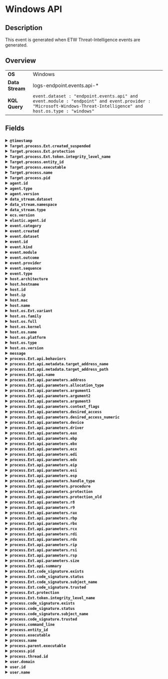 # Windows API

## Description

This event is generated when ETW Threat-Intelligence events are generated.

## Overview

<table>
<tr>
<td><strong>OS</strong></td>
<td>Windows</td>
</tr>
<tr>
<td><strong>Data Stream</strong></td>
<td>logs-endpoint.events.api-*</td>
</tr>
<tr>
<td><strong>KQL Query</strong></td>
<td><code>event.dataset : "endpoint.events.api" and event.module : "endpoint" and event.provider : "Microsoft-Windows-Threat-Intelligence" and host.os.type : "windows"</code></td>
</tr>
</table>

## Fields

<details>
<summary><strong><code>@timestamp</code></strong></summary>

<ul>

### ECS Description

Date/time when the event originated.  This is the date/time extracted from the event, typically representing when the event was generated by the source.  If the event source has no original timestamp, this value is typically populated by the first time the event was received by the pipeline.  Required field for all events.

### ECS Example

<code>2016-05-23T08:05:34.853Z</code>

</ul>
</details>

<details>
<summary><strong><code>Target.process.Ext.created_suspended</code></strong></summary>

<ul>

### ECS Description

A heuristic indicating if the CREATE_SUSPENDED flag was passed to the Win32 CreateProcess API. Not valid for direct syscalls.

### ECS Example

<code>true</code>

</ul>
</details>

<details>
<summary><strong><code>Target.process.Ext.protection</code></strong></summary>

<ul>

### ECS Description

Indicates the protection level of this process.  Uses the same syntax as Process Explorer. Examples include PsProtectedSignerWinTcb, PsProtectedSignerWinTcb-Light, and PsProtectedSignerWindows-Light.

</ul>
</details>

<details>
<summary><strong><code>Target.process.Ext.token.integrity_level_name</code></strong></summary>

<ul>

### ECS Description

Human readable integrity level.

### ECS Example

<code>one of "system", "high", "medium", "low", "untrusted"</code>

</ul>
</details>

<details>
<summary><strong><code>Target.process.entity_id</code></strong></summary>

<ul>

### ECS Description

Unique identifier for the process.  The implementation of this is specified by the data source, but some examples of what could be used here are a process-generated UUID, Sysmon Process GUIDs, or a hash of some uniquely identifying components of a process.  Constructing a globally unique identifier is a common practice to mitigate PID reuse as well as to identify a specific process over time, across multiple monitored hosts.

### ECS Example

<code>c2c455d9f99375d</code>

</ul>
</details>

<details>
<summary><strong><code>Target.process.executable</code></strong></summary>

<ul>

### ECS Description

Absolute path to the process executable.

### ECS Example

<code>/usr/bin/ssh</code>

</ul>
</details>

<details>
<summary><strong><code>Target.process.name</code></strong></summary>

<ul>

### ECS Description

Process name.  Sometimes called program name or similar.

### ECS Example

<code>ssh</code>

</ul>
</details>

<details>
<summary><strong><code>Target.process.pid</code></strong></summary>

<ul>

### ECS Description

Process id.

### ECS Example

<code>4242</code>

</ul>
</details>

<details>
<summary><strong><code>agent.id</code></strong></summary>

<ul>

### ECS Description

Unique identifier of this agent (if one exists).  Example: For Beats this would be beat.id.

### ECS Example

<code>8a4f500d</code>

</ul>
</details>

<details>
<summary><strong><code>agent.type</code></strong></summary>

<ul>

### ECS Description

Type of the agent.  The agent type always stays the same and should be given by the agent used. In case of Filebeat the agent would always be Filebeat also if two Filebeat instances are run on the same machine.

### ECS Example

<code>filebeat</code>

### Endpoint Example

<code>endpoint</code>

</ul>
</details>

<details>
<summary><strong><code>agent.version</code></strong></summary>

<ul>

### ECS Description

Version of the agent.

### ECS Example

<code>6.0.0-rc2</code>

</ul>
</details>

<details>
<summary><strong><code>data_stream.dataset</code></strong></summary>

<ul>

### ECS Description

Data stream dataset name.

### ECS Example

<code>nginx.access</code>

</ul>
</details>

<details>
<summary><strong><code>data_stream.namespace</code></strong></summary>

<ul>

### ECS Description

Data stream namespace.

### ECS Example

<code>production</code>

</ul>
</details>

<details>
<summary><strong><code>data_stream.type</code></strong></summary>

<ul>

### ECS Description

Data stream type.

### ECS Example

<code>logs</code>

</ul>
</details>

<details>
<summary><strong><code>ecs.version</code></strong></summary>

<ul>

### ECS Description

ECS version this event conforms to. `ecs.version` is a required field and must exist in all events.  When querying across multiple indices -- which may conform to slightly different ECS versions -- this field lets integrations adjust to the schema version of the events.

### ECS Example

<code>1.0.0</code>

</ul>
</details>

<details>
<summary><strong><code>elastic.agent.id</code></strong></summary>

<ul>

### ECS Description

Unique identifier of this elastic agent (if one exists).

### ECS Example

<code>c2a9093e-e289-4c0a-aa44-8c32a414fa7a</code>

</ul>
</details>

<details>
<summary><strong><code>event.category</code></strong></summary>

<ul>

### ECS Description

This is one of four ECS Categorization Fields, and indicates the second level in the ECS category hierarchy.  `event.category` represents the "big buckets" of ECS categories. For example, filtering on `event.category:process` yields all events relating to process activity. This field is closely related to `event.type`, which is used as a subcategory.  This field is an array. This will allow proper categorization of some events that fall in multiple categories.

### ECS Example

<code>authentication</code>

</ul>
</details>

<details>
<summary><strong><code>event.created</code></strong></summary>

<ul>

### ECS Description

`event.created` contains the date/time when the event was first read by an agent, or by your pipeline.  This field is distinct from `@timestamp` in that `@timestamp` typically contain the time extracted from the original event.  In most situations, these two timestamps will be slightly different. The difference can be used to calculate the delay between your source generating an event, and the time when your agent first processed it. This can be used to monitor your agent's or pipeline's ability to keep up with your event source.  In case the two timestamps are identical, `@timestamp` should be used.

### ECS Example

<code>2016-05-23T08:05:34.857Z</code>

</ul>
</details>

<details>
<summary><strong><code>event.dataset</code></strong></summary>

<ul>

### ECS Description

Name of the dataset.  If an event source publishes more than one type of log or events (e.g. access log, error log), the dataset is used to specify which one the event comes from.  It's recommended but not required to start the dataset name with the module name, followed by a dot, then the dataset name.

### ECS Example

<code>apache.access</code>

</ul>
</details>

<details>
<summary><strong><code>event.id</code></strong></summary>

<ul>

### ECS Description

Unique ID to describe the event.

### ECS Example

<code>8a4f500d</code>

</ul>
</details>

<details>
<summary><strong><code>event.kind</code></strong></summary>

<ul>

### ECS Description

This is one of four ECS Categorization Fields, and indicates the highest level in the ECS category hierarchy.  `event.kind` gives high-level information about what type of information the event contains, without being specific to the contents of the event. For example, values of this field distinguish alert events from metric events.  The value of this field can be used to inform how these kinds of events should be handled. They may warrant different retention, different access control, it may also help understand whether the data is coming in at a regular interval or not.

### ECS Example

<code>alert</code>

</ul>
</details>

<details>
<summary><strong><code>event.module</code></strong></summary>

<ul>

### ECS Description

Name of the module this data is coming from.  If your monitoring agent supports the concept of modules or plugins to process events of a given source (e.g. Apache logs), `event.module` should contain the name of this module.

### ECS Example

<code>apache</code>

</ul>
</details>

<details>
<summary><strong><code>event.outcome</code></strong></summary>

<ul>

### ECS Description

This is one of four ECS Categorization Fields, and indicates the lowest level in the ECS category hierarchy.  `event.outcome` simply denotes whether the event represents a success or a failure from the perspective of the entity that produced the event.  Note that when a single transaction is described in multiple events, each event may populate different values of `event.outcome`, according to their perspective.  Also note that in the case of a compound event (a single event that contains multiple logical events), this field should be populated with the value that best captures the overall success or failure from the perspective of the event producer.  Further note that not all events will have an associated outcome. For example, this field is generally not populated for metric events, events with `event.type:info`, or any events for which an outcome does not make logical sense.

### ECS Example

<code>success</code>

</ul>
</details>

<details>
<summary><strong><code>event.provider</code></strong></summary>

<ul>

### ECS Description

Source of the event.  Event transports such as Syslog or the Windows Event Log typically mention the source of an event. It can be the name of the software that generated the event (e.g. Sysmon, httpd), or of a subsystem of the operating system (kernel, Microsoft-Windows-Security-Auditing).

### ECS Example

<code>kernel</code>

</ul>
</details>

<details>
<summary><strong><code>event.sequence</code></strong></summary>

<ul>

### ECS Description

Sequence number of the event.  The sequence number is a value published by some event sources, to make the exact ordering of events unambiguous, regardless of the timestamp precision.

</ul>
</details>

<details>
<summary><strong><code>event.type</code></strong></summary>

<ul>

### ECS Description

This is one of four ECS Categorization Fields, and indicates the third level in the ECS category hierarchy.  `event.type` represents a categorization "sub-bucket" that, when used along with the `event.category` field values, enables filtering events down to a level appropriate for single visualization.  This field is an array. This will allow proper categorization of some events that fall in multiple event types.

</ul>
</details>

<details>
<summary><strong><code>host.architecture</code></strong></summary>

<ul>

### ECS Description

Operating system architecture.

### ECS Example

<code>x86_64</code>

</ul>
</details>

<details>
<summary><strong><code>host.hostname</code></strong></summary>

<ul>

### ECS Description

Hostname of the host.  It normally contains what the `hostname` command returns on the host machine.

</ul>
</details>

<details>
<summary><strong><code>host.id</code></strong></summary>

<ul>

### ECS Description

Unique host id.  As hostname is not always unique, use values that are meaningful in your environment.  Example: The current usage of `beat.name`.

</ul>
</details>

<details>
<summary><strong><code>host.ip</code></strong></summary>

<ul>

### ECS Description

Host ip addresses.

</ul>
</details>

<details>
<summary><strong><code>host.mac</code></strong></summary>

<ul>

### ECS Description

Host MAC addresses.  The notation format from RFC 7042 is suggested: Each octet (that is, 8-bit byte) is represented by two [uppercase] hexadecimal digits giving the value of the octet as an unsigned integer. Successive octets are separated by a hyphen.

### ECS Example

<code>["00-00-5E-00-53-23", "00-00-5E-00-53-24"]</code>

</ul>
</details>

<details>
<summary><strong><code>host.name</code></strong></summary>

<ul>

### ECS Description

Name of the host.  It can contain what hostname returns on Unix systems, the fully qualified domain name (FQDN), or a name specified by the user. The recommended value is the lowercase FQDN of the host.

</ul>
</details>

<details>
<summary><strong><code>host.os.Ext.variant</code></strong></summary>

<ul>

### ECS Description

A string value or phrase that further aid to classify or qualify the operating system (OS).  For example the distribution for a Linux OS will be entered in this field.

### ECS Example

<code>Ubuntu</code>

</ul>
</details>

<details>
<summary><strong><code>host.os.family</code></strong></summary>

<ul>

### ECS Description

OS family (such as redhat, debian, freebsd, windows).

### ECS Example

<code>debian</code>

</ul>
</details>

<details>
<summary><strong><code>host.os.full</code></strong></summary>

<ul>

### ECS Description

Operating system name, including the version or code name.

### ECS Example

<code>Mac OS Mojave</code>

</ul>
</details>

<details>
<summary><strong><code>host.os.kernel</code></strong></summary>

<ul>

### ECS Description

Operating system kernel version as a raw string.

### ECS Example

<code>4.4.0-112-generic</code>

</ul>
</details>

<details>
<summary><strong><code>host.os.name</code></strong></summary>

<ul>

### ECS Description

Operating system name, without the version.

### ECS Example

<code>Mac OS X</code>

</ul>
</details>

<details>
<summary><strong><code>host.os.platform</code></strong></summary>

<ul>

### ECS Description

Operating system platform (such centos, ubuntu, windows).

### ECS Example

<code>darwin</code>

</ul>
</details>

<details>
<summary><strong><code>host.os.type</code></strong></summary>

<ul>

### ECS Description

Use the `os.type` field to categorize the operating system into one of the broad commercial families.  If the OS you're dealing with is not listed as an expected value, the field should not be populated. Please let us know by opening an issue with ECS, to propose its addition.

### ECS Example

<code>macos</code>

</ul>
</details>

<details>
<summary><strong><code>host.os.version</code></strong></summary>

<ul>

### ECS Description

Operating system version as a raw string.

### ECS Example

<code>10.14.1</code>

</ul>
</details>

<details>
<summary><strong><code>message</code></strong></summary>

<ul>

### ECS Description

For log events the message field contains the log message, optimized for viewing in a log viewer.  For structured logs without an original message field, other fields can be concatenated to form a human-readable summary of the event.  If multiple messages exist, they can be combined into one message.

### ECS Example

<code>Hello World</code>

</ul>
</details>

<details>
<summary><strong><code>process.Ext.api.behaviors</code></strong></summary>

<ul>

### ECS Description

A list of observed behaviors.    "cross-process" - the observed activity was between two processes    "parent-child" - the observed activity was between a parent process and its child    "native_api" - a call was made directly to the Native API rather than the Win32 API    "direct_syscall" - a syscall instruction originated outside of the Native API layer    "proxy_call" - the call stack may indicate of a proxied API call to mask the true source    "sensitive_api" - executable non-image memory is unexpectedly calling a sensitive API    "shellcode" - suspicious executable non-image memory is calling a sensitive API    "image_hooked" - an entry in the callstack appears to have been hooked    "image_indirect_call" - an entry in the callstack was preceded by a call to a dynamically resolved function    "image_rop" - no call instruction preceded an entry in the call stack    "image_rwx" - an entry in the callstack is writable    "unbacked_rwx" - an entry in the callstack is non-image and writable    "truncated_stack" - call stack is unexpected truncated due to malicious tampering or system load    "allocate_shellcode" - a region of non-image executable memory allocated more executable memory    "execute_fluctuation" - the PAGE_EXECUTE protection is unexpectedly fluctuating    "write_fluctuation" - the PAGE_WRITE protection of executable memory is unexpectedly fluctuating    "hook_api" - a change to the memory protection of a small executable image memory region was made    "hollow_image" - a change to the memory protection of a large executable image memory region was made    "hook_unbacked" - a change to the memory protection of a small executable non-image memory was made    "hollow_unbacked" - a change to the memory protection of a large executable non-image memory was made    "guarded_code" - executable memory was unexpectedly marked as PAGE_GUARD    "hidden_code" - executable memory was unexpectedly marked as PAGE_NOACCESS    "execute_shellcode" - a region of non-image executable memory was unexpectedly transferred control    "hardware_breakpoint_set" - a hardware breakpoint was set    "rapid_background_polling" - a suspicious process which does rapid input polling via GetAsyncKeyState API was observed    "multiple_polling_processes" - multiple suspicious processes which do rapid input polling via the GetAsyncKeyState API were observed    "pid_spoofing" - The acting process details may have been spoofed to hide the true origin    "legacy_api" - a deprecated or superseded API was called

### ECS Example

<code>[ "cross-process", "rapid_background_polling", "multiple_polling_processes", "native_api", "shellcode" ]</code>

</ul>
</details>

<details>
<summary><strong><code>process.Ext.api.metadata.target_address_name</code></strong></summary>

<ul>

### ECS Description

The name of the memory region targeted by the API call.

### ECS Example

<code>Unbacked</code>

</ul>
</details>

<details>
<summary><strong><code>process.Ext.api.metadata.target_address_path</code></strong></summary>

<ul>

### ECS Description

The path of the memory region targeted by the API call.

### ECS Example

<code>C:\programdata\example.dll</code>

</ul>
</details>

<details>
<summary><strong><code>process.Ext.api.name</code></strong></summary>

<ul>

### ECS Description

The name of the API, usually the name of the function or system call.

### ECS Example

<code>VirtualAlloc</code>

</ul>
</details>

<details>
<summary><strong><code>process.Ext.api.parameters.address</code></strong></summary>

<ul>

### ECS Description

The target memory address.

### ECS Example

<code>2431737462784</code>

</ul>
</details>

<details>
<summary><strong><code>process.Ext.api.parameters.allocation_type</code></strong></summary>

<ul>

### ECS Description

The type of memory allocation. Corresponds to `MEMORY_BASIC_INFORMATION.State`

### ECS Example

<code>COMMIT|RESERVE</code>

</ul>
</details>

<details>
<summary><strong><code>process.Ext.api.parameters.argument1</code></strong></summary>

<ul>

### ECS Description

The first argument to the procedure.

### ECS Example

<code>1</code>

</ul>
</details>

<details>
<summary><strong><code>process.Ext.api.parameters.argument2</code></strong></summary>

<ul>

### ECS Description

The second argument to the procedure.

### ECS Example

<code>2</code>

</ul>
</details>

<details>
<summary><strong><code>process.Ext.api.parameters.argument3</code></strong></summary>

<ul>

### ECS Description

The third argument to the procedure.

### ECS Example

<code>3</code>

</ul>
</details>

<details>
<summary><strong><code>process.Ext.api.parameters.context_flags</code></strong></summary>

<ul>

### ECS Description

The bitmask of CPU registers operated on by this call. Corresponds to `CONTEXT.ContextFlags`

### ECS Example

<code>1048607</code>

</ul>
</details>

<details>
<summary><strong><code>process.Ext.api.parameters.desired_access</code></strong></summary>

<ul>

### ECS Description

This parameter indicates the string value of the `DesiredAccess` field  to `OpenProcess` or `OpenThread`.

</ul>
</details>

<details>
<summary><strong><code>process.Ext.api.parameters.desired_access_numeric</code></strong></summary>

<ul>

### ECS Description

This parameter indicates the numeric value of the `DesiredAccess` field passed to `OpenProcess` or `OpenThread`.

</ul>
</details>

<details>
<summary><strong><code>process.Ext.api.parameters.device</code></strong></summary>

<ul>

### ECS Description

The name of the device object.

### ECS Example

<code>\Device\NPCAP</code>

</ul>
</details>

<details>
<summary><strong><code>process.Ext.api.parameters.driver</code></strong></summary>

<ul>

### ECS Description

The name of the driver object.

### ECS Example

<code>\Driver\npcap</code>

</ul>
</details>

<details>
<summary><strong><code>process.Ext.api.parameters.eax</code></strong></summary>

<ul>

### ECS Description

The x86 EAX general purpose register. Return value in __cdecl, __stdcall, __thiscall and __fastcall.

### ECS Example

<code>0</code>

</ul>
</details>

<details>
<summary><strong><code>process.Ext.api.parameters.ebp</code></strong></summary>

<ul>

### ECS Description

The x86 EBP frame pointer register.

### ECS Example

<code>15006644</code>

</ul>
</details>

<details>
<summary><strong><code>process.Ext.api.parameters.ebx</code></strong></summary>

<ul>

### ECS Description

The x86 EBX general purpose register.

### ECS Example

<code>0</code>

</ul>
</details>

<details>
<summary><strong><code>process.Ext.api.parameters.ecx</code></strong></summary>

<ul>

### ECS Description

The x86 ECX general purpose register. First argument in __fastcall and __thiscall.

### ECS Example

<code>0</code>

</ul>
</details>

<details>
<summary><strong><code>process.Ext.api.parameters.edi</code></strong></summary>

<ul>

### ECS Description

The x86 EDI general purpose register.

### ECS Example

<code>0</code>

</ul>
</details>

<details>
<summary><strong><code>process.Ext.api.parameters.edx</code></strong></summary>

<ul>

### ECS Description

The x86 EDX general purpose register. Second argument in a __fastcall.

### ECS Example

<code>0</code>

</ul>
</details>

<details>
<summary><strong><code>process.Ext.api.parameters.eip</code></strong></summary>

<ul>

### ECS Description

The x86 EIP instruction pointer register.

### ECS Example

<code>1472790528</code>

</ul>
</details>

<details>
<summary><strong><code>process.Ext.api.parameters.esi</code></strong></summary>

<ul>

### ECS Description

The x86 ESI general purpose register.

### ECS Example

<code>0</code>

</ul>
</details>

<details>
<summary><strong><code>process.Ext.api.parameters.esp</code></strong></summary>

<ul>

### ECS Description

The x86 ESP stack pointer register.

### ECS Example

<code>15007744</code>

</ul>
</details>

<details>
<summary><strong><code>process.Ext.api.parameters.handle_type</code></strong></summary>

<ul>

### ECS Description

This parameter indicates whether the detected access was attempt against a process or a thread.

### ECS Example

<code>process</code>

</ul>
</details>

<details>
<summary><strong><code>process.Ext.api.parameters.procedure</code></strong></summary>

<ul>

### ECS Description

The memory address of the procedure or function.

### ECS Example

<code>2431737462784</code>

</ul>
</details>

<details>
<summary><strong><code>process.Ext.api.parameters.protection</code></strong></summary>

<ul>

### ECS Description

The memory protection for the region of pages. Corresponds to `MEMORY_BASIC_INFORMATION.Protect`

### ECS Example

<code>RWX|GUARD</code>

</ul>
</details>

<details>
<summary><strong><code>process.Ext.api.parameters.protection_old</code></strong></summary>

<ul>

### ECS Description

The previous memory protection returned by the API call. Corresponds to `MEMORY_BASIC_INFORMATION.Protect`

### ECS Example

<code>RCX</code>

</ul>
</details>

<details>
<summary><strong><code>process.Ext.api.parameters.r8</code></strong></summary>

<ul>

### ECS Description

The x64 R8 general purpose register. Third argument in a __fastcall.

### ECS Example

<code>3</code>

</ul>
</details>

<details>
<summary><strong><code>process.Ext.api.parameters.r9</code></strong></summary>

<ul>

### ECS Description

The x64 R9 general purpose register. Fourth argument in a __fastcall.

### ECS Example

<code>4</code>

</ul>
</details>

<details>
<summary><strong><code>process.Ext.api.parameters.rax</code></strong></summary>

<ul>

### ECS Description

The x64 RAX general purpose register. Return value in a __fastcall.

### ECS Example

<code>0</code>

</ul>
</details>

<details>
<summary><strong><code>process.Ext.api.parameters.rbp</code></strong></summary>

<ul>

### ECS Description

The x64 RBP general purpose register.

### ECS Example

<code>0</code>

</ul>
</details>

<details>
<summary><strong><code>process.Ext.api.parameters.rbx</code></strong></summary>

<ul>

### ECS Description

The x64 RBX general purpose register.

### ECS Example

<code>0</code>

</ul>
</details>

<details>
<summary><strong><code>process.Ext.api.parameters.rcx</code></strong></summary>

<ul>

### ECS Description

The x64 RCX general purpose register. First argument in a __fastcall.

### ECS Example

<code>1</code>

</ul>
</details>

<details>
<summary><strong><code>process.Ext.api.parameters.rdi</code></strong></summary>

<ul>

### ECS Description

The x64 RDI general purpose register.

### ECS Example

<code>0</code>

</ul>
</details>

<details>
<summary><strong><code>process.Ext.api.parameters.rdx</code></strong></summary>

<ul>

### ECS Description

The x64 RDX general purpose register. Second argument in a __fastcall.

### ECS Example

<code>2</code>

</ul>
</details>

<details>
<summary><strong><code>process.Ext.api.parameters.rip</code></strong></summary>

<ul>

### ECS Description

The x64 RIP instruction pointer register.

### ECS Example

<code>140706153693184</code>

</ul>
</details>

<details>
<summary><strong><code>process.Ext.api.parameters.rsi</code></strong></summary>

<ul>

### ECS Description

The x64 RSI general purpose register.

### ECS Example

<code>0</code>

</ul>
</details>

<details>
<summary><strong><code>process.Ext.api.parameters.rsp</code></strong></summary>

<ul>

### ECS Description

The x64 RSP stack pointer register.

### ECS Example

<code>2431737462784</code>

</ul>
</details>

<details>
<summary><strong><code>process.Ext.api.parameters.size</code></strong></summary>

<ul>

### ECS Description

The size.

### ECS Example

<code>4096</code>

</ul>
</details>

<details>
<summary><strong><code>process.Ext.api.summary</code></strong></summary>

<ul>

### ECS Description

The summary of the API call and its parameters.

### ECS Example

<code>VirtualAllocEx( file.exe, NULL, 0x42000, COMMIT|RESERVE, RWX )</code>

</ul>
</details>

<details>
<summary><strong><code>process.Ext.code_signature.exists</code></strong></summary>

<ul>

### ECS Description

Boolean to capture if a signature is present.

### ECS Example

<code>true</code>

</ul>
</details>

<details>
<summary><strong><code>process.Ext.code_signature.status</code></strong></summary>

<ul>

### ECS Description

Additional information about the certificate status.  This is useful for logging cryptographic errors with the certificate validity or trust status. Leave unpopulated if the validity or trust of the certificate was unchecked.

### ECS Example

<code>ERROR_UNTRUSTED_ROOT</code>

</ul>
</details>

<details>
<summary><strong><code>process.Ext.code_signature.subject_name</code></strong></summary>

<ul>

### ECS Description

Subject name of the code signer

### ECS Example

<code>Microsoft Corporation</code>

</ul>
</details>

<details>
<summary><strong><code>process.Ext.code_signature.trusted</code></strong></summary>

<ul>

### ECS Description

Stores the trust status of the certificate chain.  Validating the trust of the certificate chain may be complicated, and this field should only be populated by tools that actively check the status.

### ECS Example

<code>true</code>

</ul>
</details>

<details>
<summary><strong><code>process.Ext.protection</code></strong></summary>

<ul>

### ECS Description

Indicates the protection level of this process.  Uses the same syntax as Process Explorer. Examples include PsProtectedSignerWinTcb, PsProtectedSignerWinTcb-Light, and PsProtectedSignerWindows-Light.

</ul>
</details>

<details>
<summary><strong><code>process.Ext.token.integrity_level_name</code></strong></summary>

<ul>

### ECS Description

Human readable integrity level.

### ECS Example

<code>one of "system", "high", "medium", "low", "untrusted"</code>

</ul>
</details>

<details>
<summary><strong><code>process.code_signature.exists</code></strong></summary>

<ul>

### ECS Description

Boolean to capture if a signature is present.

### ECS Example

<code>true</code>

</ul>
</details>

<details>
<summary><strong><code>process.code_signature.status</code></strong></summary>

<ul>

### ECS Description

Additional information about the certificate status.  This is useful for logging cryptographic errors with the certificate validity or trust status. Leave unpopulated if the validity or trust of the certificate was unchecked.

### ECS Example

<code>ERROR_UNTRUSTED_ROOT</code>

</ul>
</details>

<details>
<summary><strong><code>process.code_signature.subject_name</code></strong></summary>

<ul>

### ECS Description

Subject name of the code signer

### ECS Example

<code>Microsoft Corporation</code>

</ul>
</details>

<details>
<summary><strong><code>process.code_signature.trusted</code></strong></summary>

<ul>

### ECS Description

Stores the trust status of the certificate chain.  Validating the trust of the certificate chain may be complicated, and this field should only be populated by tools that actively check the status.

### ECS Example

<code>true</code>

</ul>
</details>

<details>
<summary><strong><code>process.command_line</code></strong></summary>

<ul>

### ECS Description

Full command line that started the process, including the absolute path to the executable, and all arguments.  Some arguments may be filtered to protect sensitive information.

### ECS Example

<code>/usr/bin/ssh -l user 10.0.0.16</code>

</ul>
</details>

<details>
<summary><strong><code>process.entity_id</code></strong></summary>

<ul>

### ECS Description

Unique identifier for the process.  The implementation of this is specified by the data source, but some examples of what could be used here are a process-generated UUID, Sysmon Process GUIDs, or a hash of some uniquely identifying components of a process.  Constructing a globally unique identifier is a common practice to mitigate PID reuse as well as to identify a specific process over time, across multiple monitored hosts.

### ECS Example

<code>c2c455d9f99375d</code>

</ul>
</details>

<details>
<summary><strong><code>process.executable</code></strong></summary>

<ul>

### ECS Description

Absolute path to the process executable.

### ECS Example

<code>/usr/bin/ssh</code>

</ul>
</details>

<details>
<summary><strong><code>process.name</code></strong></summary>

<ul>

### ECS Description

Process name.  Sometimes called program name or similar.

### ECS Example

<code>ssh</code>

</ul>
</details>

<details>
<summary><strong><code>process.parent.executable</code></strong></summary>

<ul>

### ECS Description

Absolute path to the process executable.

### ECS Example

<code>/usr/bin/ssh</code>

</ul>
</details>

<details>
<summary><strong><code>process.pid</code></strong></summary>

<ul>

### ECS Description

Process id.

### ECS Example

<code>4242</code>

</ul>
</details>

<details>
<summary><strong><code>process.thread.id</code></strong></summary>

<ul>

### ECS Description

Thread ID.

### ECS Example

<code>4242</code>

</ul>
</details>

<details>
<summary><strong><code>user.domain</code></strong></summary>

<ul>

### ECS Description

Name of the directory the user is a member of.  For example, an LDAP or Active Directory domain name.

</ul>
</details>

<details>
<summary><strong><code>user.id</code></strong></summary>

<ul>

### ECS Description

Unique identifier of the user.

### ECS Example

<code>S-1-5-21-202424912787-2692429404-2351956786-1000</code>

</ul>
</details>

<details>
<summary><strong><code>user.name</code></strong></summary>

<ul>

### ECS Description

Short name or login of the user.

### ECS Example

<code>a.einstein</code>

</ul>
</details>

